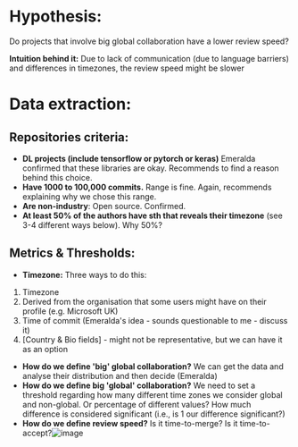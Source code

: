 # Hypothesis:
Do projects that involve big global collaboration have a lower review speed?

**Intuition behind it:** Due to lack of communication (due to language barriers) and differences in timezones, the review speed might be slower

# Data extraction:
## Repositories criteria:
- **DL projects (include tensorflow or pytorch or keras)**
  Emeralda confirmed that these libraries are okay.
  Recommends to find a reason behind this choice.
- **Have 1000 to 100,000 commits.** Range is fine. Again, recommends explaining why we chose this range.
- **Are non-industry**: Open source. Confirmed.
- **At least 50% of the authors have sth that reveals their timezone** (see 3-4 different ways below). Why 50%?

## Metrics & Thresholds:
- **Timezone:** Three ways to do this:
1. Timezone
2. Derived from the organisation that some users might have on their profile (e.g. Microsoft UK)
3. Time of commit (Emeralda's idea - sounds questionable to me - discuss it)
4. [Country & Bio fields] - might not be representative, but we can have it as an option
- **How do we define 'big' global collaboration?**
We can get the data and analyse their distribution and then decide (Emeralda)
- **How do we define big 'global' collaboration?** We need to set a threshold regarding how many different time zones we consider global and non-global. Or percentage of different values? How much difference is considered significant (i.e., is 1 our difference significant?)
- **How do we define review speed?** Is it time-to-merge? Is it time-to-accept?![image](https://github.com/ShrushtiK/SoftwareAnalytics/assets/67713265/3ddc89bc-3ade-4ef3-b41e-202ed91af2c2)
